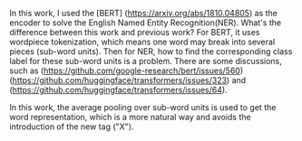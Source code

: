 In this work,  I used the [BERT] (https://arxiv.org/abs/1810.04805) as the encoder to solve the English Named Entity Recognition(NER). What's the difference between this work and previous work? For BERT, it uses wordpiece tokenization, which means one word may break into several pieces (sub-word units). Then for NER, how to find the corresponding class label for these sub-word units is a problem. There are some discussions, such as  (https://github.com/google-research/bert/issues/560) (https://github.com/huggingface/transformers/issues/323) and (https://github.com/huggingface/transformers/issues/64).

In this work, the average pooling over sub-word units is used to get the word representation, which is a more natural way and avoids the introduction of  the new tag ("X").
